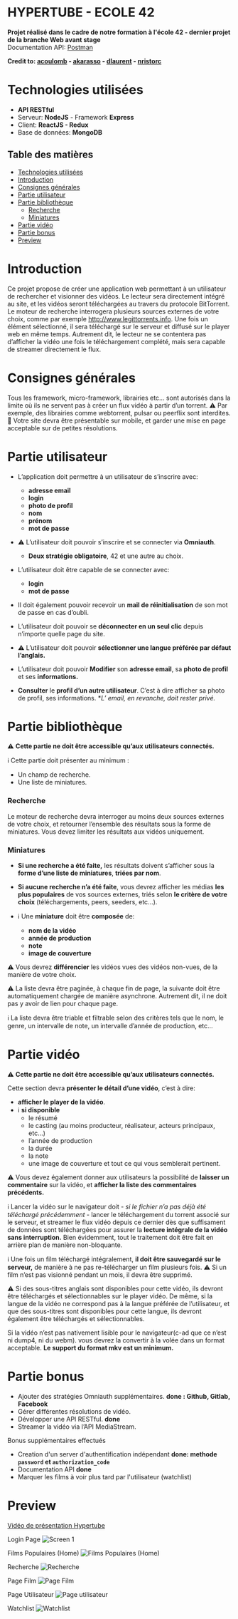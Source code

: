 # HYPERTUBE - ECOLE 42

**Projet réalisé dans le cadre de notre formation à l'école 42 - dernier projet de la branche Web avant stage**\
Documentation API: [Postman](https://documenter.getpostman.com/view/6363897/S11RKFVL)

**Credit to: [acoulomb](https://github.com/acoulomb) - [akarasso](https://github.com/akarasso) - [dlaurent](https://github.com/dlaurent42) - [nristorc](https://github.com/nristorc)**

# Technologies utilisées

* **API RESTful**
* Serveur: **NodeJS** - Framework **Express**
* Client: **ReactJS - Redux**
* Base de données: **MongoDB**

## Table des matières
- [Technologies utilisées](#technologies-utilisées)
- [Introduction](#introduction)
- [Consignes générales](#consignes-générales)
- [Partie utilisateur](#partie-utilisateur)
- [Partie bibliothèque](#partie-bibliothèque)
	- [Recherche](#recherche)
	- [Miniatures](#miniatures)
- [Partie vidéo](#partie-vidéo)
- [Partie bonus](#partie-bonus)
- [Preview](#preview)

# Introduction

Ce projet propose de créer une application web permettant à un utilisateur de rechercher et visionner des vidéos.
Le lecteur sera directement intégré au site, et les vidéos seront téléchargées au travers du protocole BitTorrent.
Le moteur de recherche interrogera plusieurs sources externes de votre choix, comme par exemple http://www.legittorrents.info.
Une fois un élément sélectionné, il sera téléchargé sur le serveur et diffusé sur le player web en même temps. Autrement dit, le lecteur ne se contentera pas d’afficher la vidéo une fois le téléchargement complété, mais sera capable de streamer directement le flux.

# Consignes générales

Tous les framework, micro-framework, librairies etc... sont autorisés dans la limite où ils ne servent pas à créer un flux vidéo à partir d’un torrent.
:warning:  Par exemple, des librairies comme webtorrent, pulsar ou peerflix sont interdites.
:iphone:  Votre site devra être présentable sur mobile, et garder une mise en page acceptable
sur de petites résolutions.

# Partie utilisateur

- L’application doit permettre à un utilisateur de s’inscrire avec:
	- **adresse email**
	- **login**
	- **photo de profil**
	- **nom**
    - **prénom** 
    - **mot de passe**

- :warning: L’utilisateur doit pouvoir s’inscrire et se connecter via **Omniauth**. 
	- **Deux stratégie obligatoire**, 42 et une autre au choix.
	
- L’utilisateur doit être capable de se connecter avec:
    - **login**
    - **mot de passe** 
- Il doit également pouvoir recevoir un **mail de réinitialisation**
    de son mot de passe en cas d’oubli.
- L’utilisateur doit pouvoir se **déconnecter en un seul clic** depuis n’importe quelle
    page du site.
- :warning: L’utilisateur doit pouvoir **sélectionner une langue préférée par défaut l’anglais.**
- L’utilisateur doit pouvoir **Modifier** son **adresse email**, sa **photo de profil** et ses **informations.**
-  **Consulter** le **profil d’un autre utilisateur**. C’est à dire afficher sa photo de profil,
    ses informations. **L’ email, en revanche, doit rester privé.*

# Partie bibliothèque

:warning: **Cette partie ne doit être accessible qu’aux utilisateurs connectés.**

:information_source: Cette partie doit présenter au minimum :

- Un champ de recherche.
- Une liste de miniatures.

### **Recherche**

Le moteur de recherche devra interroger au moins deux sources externes de votre
choix, et retourner l’ensemble des résultats sous la forme de miniatures.
Vous devez limiter les résultats aux vidéos uniquement.

### **Miniatures**

- **Si une recherche a été faite,** les résultats doivent s’afficher sous la **forme d’une liste de miniatures**, **triées par nom**.

- **Si aucune recherche n’a été faite**, vous devrez afficher les médias **les plus populaires** de
vos sources externes, triés selon **le critère de votre choix** (téléchargements, peers, seeders,
etc...).

- :information_source: Une **miniature** doit être **composée** de: 
 	- **nom de la vidéo**
 	- **année de production**
 	- **note**
  	- **image de couverture**

:warning: Vous devrez **différencier** les vidéos vues des vidéos non-vues, de la manière de votre choix.

:warning: La liste devra être paginée, à chaque fin de page, la suivante doit être automatiquement chargée de manière asynchrone. Autrement dit, il ne doit pas y avoir de lien pour chaque page.

:information_source: La liste devra être triable et filtrable selon des critères tels que le nom, le genre, un
intervalle de note, un intervalle d’année de production, etc...

# Partie vidéo

:warning: **Cette partie ne doit être accessible qu’aux utilisateurs connectés.**

Cette section devra **présenter le détail d’une vidéo**, c’est à dire:

 - **afficher le player de la vidéo**.
 - :information_source:  **si disponible** 
    - le résumé
    - le casting (au moins producteur, réalisateur, acteurs principaux, etc...)
    - l’année de production
    - la durée
    - la note
    - une image de couverture et tout ce qui vous semblerait pertinent.

:warning:  Vous devez également donner aux utilisateurs la possibilité de **laisser un commentaire**
sur la vidéo, et **afficher la liste des commentaires précédents.**

:information_source: 
Lancer la vidéo sur le navigateur doit - *si le fichier n’a pas déjà été téléchargé précédemment* - lancer le téléchargement du torrent associé sur le serveur, et streamer le flux vidéo depuis ce dernier dès que suffisament de données sont téléchargées pour assurer la **lecture intégrale de la vidéo sans interruption.** Bien évidemment, tout le traitement doit être fait en arrière plan de manière non-bloquante.

:information_source: 
Une fois un film téléchargé intégralement, **il doit être sauvegardé sur le serveur,** de manière à ne pas re-télécharger un film plusieurs fois.
:warning:  Si un film n’est pas visionné pendant un mois, il devra être supprimé.

:warning: 
Si des sous-titres anglais sont disponibles pour cette vidéo, ils devront être téléchargés et sélectionnables sur le player vidéo. De même, si la langue de la vidéo ne correspond pas à la langue préférée de l’utilisateur, et que des sous-titres sont disponibles pour cette langue, ils devront également être téléchargés et sélectionnables.

Si la vidéo n’est pas nativement lisible pour le navigateur(c-ad que ce n’est ni dump4, ni du webm). vous devrez la convertir à la volée dans un format acceptable. **Le support du format mkv est un minimum.**

# Partie bonus
- Ajouter des stratégies Omniauth supplémentaires. **done : Github, Gitlab, Facebook**
- Gérer différentes résolutions de vidéo.
- Développer une API RESTful. **done**
- Streamer la vidéo via l’API MediaStream.

Bonus supplémentaires effectués
- Creation d'un server d'authentification indépendant **done: methode `password` et `authorization_code`**
- Documentation API **done**
- Marquer les films à voir plus tard par l'utilisateur (watchlist)

# Preview
[Vidéo de présentation Hypertube](https://drive.google.com/open?id=1YGjg0wUkvyfmE9Sa5fikl8_MT-4mGT23)

Login Page
![Screen 1](https://drive.google.com/uc?id=1f4ExtnbuGv3IB9WHCpekpJsx6RTwetoR)

Films Populaires (Home)
![Films Populaires (Home)](https://drive.google.com/uc?id=1wEhkRGPZe4U9Aw-CRfvasswq6JuLH0K2)

Recherche
![Recherche](https://drive.google.com/uc?id=1LJ5s6NB-tnfY0SydyOZobS6BsE-PT-UK)

Page Film
![Page Film](https://drive.google.com/uc?id=1kdDfD6x4JvoaDH5s8aciR54U2VdfEt15)

Page Utilisateur
![Page utilisateur](https://drive.google.com/uc?id=1-S3VpqM9na74Isj4i49YMcMyBSZNREWS)

Watchlist
![Watchlist](https://drive.google.com/uc?id=1N-CutkGXD7ytXsdASbaL_bYCpi4HsVoX)
